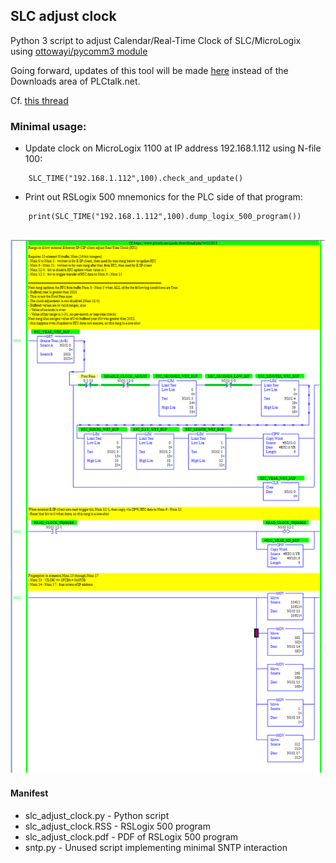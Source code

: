 ## SLC adjust clock

Python 3 script to adjust Calendar/Real-Time Clock of SLC/MicroLogix
using [ottowayi/pycomm3 module](https://github.com/ottowayi/pycomm3)

Going forward, updates of this tool will be made
[here](https://github.com/drbitboy/PLC_SLC_adjust_clock)
instead of the Downloads area of PLCtalk.net.

Cf. [this thread](https://www.plctalk.net/qanda/showthread.php?t=132311)

### Minimal usage:
* Update clock on MicroLogix 1100 at IP address 192.168.1.112 using
N-file 100:
```
    SLC_TIME("192.168.1.112",100).check_and_update()
```
* Print out RSLogix 500 mnemonics for the PLC side of that program:
```
    print(SLC_TIME("192.168.1.112",100).dump_logix_500_program())
```
![](slc_adjust_clock.png)
------
#### Manifest

* slc_adjust_clock.py - Python script
* slc_adjust_clock.RSS - RSLogix 500 program
* slc_adjust_clock.pdf - PDF of RSLogix 500 program
* sntp.py - Unused script implementing minimal SNTP interaction
